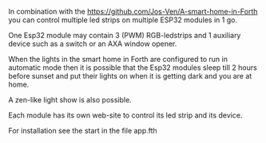In combination with the https://github.com/Jos-Ven/A-smart-home-in-Forth
you can control multiple led strips on multiple ESP32 modules in 1 go.

One Esp32 module may contain 3 (PWM) RGB-ledstrips and 1 auxiliary device such as a switch
or an AXA window opener.

When the lights in the smart home in Forth are configured to run in automatic mode then it is possible that the Esp32 modules sleep till 2 hours before sunset and
put their lights on when it is getting dark and you are at home.

A zen-like light show is also possible.

Each module has its own web-site to control its led strip and its device.

For installation see the start in the file app.fth


